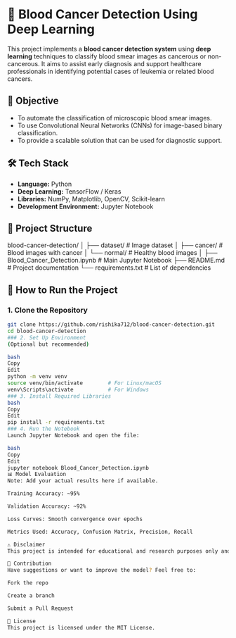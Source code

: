 # 🧬 Blood Cancer Detection Using Deep Learning

This project implements a **blood cancer detection system** using **deep learning** techniques to classify blood smear images as cancerous or non-cancerous. It aims to assist early diagnosis and support healthcare professionals in identifying potential cases of leukemia or related blood cancers.

## 📌 Objective

- To automate the classification of microscopic blood smear images.
- To use Convolutional Neural Networks (CNNs) for image-based binary classification.
- To provide a scalable solution that can be used for diagnostic support.

## 🛠️ Tech Stack

- **Language:** Python
- **Deep Learning:** TensorFlow / Keras
- **Libraries:** NumPy, Matplotlib, OpenCV, Scikit-learn
- **Development Environment:** Jupyter Notebook

## 📁 Project Structure

blood-cancer-detection/
│
├── dataset/ # Image dataset
│ ├── cancer/ # Blood images with cancer
│ └── normal/ # Healthy blood images
│
├── Blood_Cancer_Detection.ipynb # Main Jupyter Notebook
├── README.md # Project documentation
└── requirements.txt # List of dependencies


## 🚀 How to Run the Project

### 1. Clone the Repository

```bash
git clone https://github.com/rishika712/blood-cancer-detection.git
cd blood-cancer-detection
### 2. Set Up Environment
(Optional but recommended)

bash
Copy
Edit
python -m venv venv
source venv/bin/activate        # For Linux/macOS
venv\Scripts\activate           # For Windows
### 3. Install Required Libraries
bash
Copy
Edit
pip install -r requirements.txt
### 4. Run the Notebook
Launch Jupyter Notebook and open the file:

bash
Copy
Edit
jupyter notebook Blood_Cancer_Detection.ipynb
📊 Model Evaluation
Note: Add your actual results here if available.

Training Accuracy: ~95%

Validation Accuracy: ~92%

Loss Curves: Smooth convergence over epochs

Metrics Used: Accuracy, Confusion Matrix, Precision, Recall

⚠️ Disclaimer
This project is intended for educational and research purposes only and should not be used as a substitute for professional medical advice, diagnosis, or treatment.

🤝 Contribution
Have suggestions or want to improve the model? Feel free to:

Fork the repo

Create a branch

Submit a Pull Request

📄 License
This project is licensed under the MIT License.
